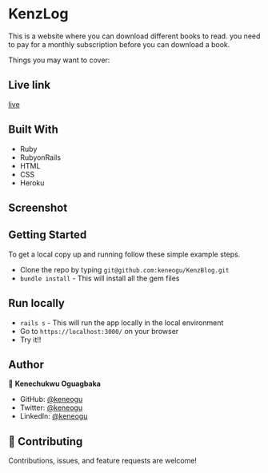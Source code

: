 # KenzLog

This is a website where you can download different books to read. you need to pay for a monthly subscription before you can download a book.

Things you may want to cover:

## Live link
[live](https://gentle-thicket-26166.herokuapp.com/)

## Built With

- Ruby
- RubyonRails
- HTML
- CSS
- Heroku

## Screenshot


## Getting Started

To get a local copy up and running follow these simple example steps.

- Clone the repo by typing `git@github.com:keneogu/KenzBlog.git`
- `bundle install` - This will install all the gem files

## Run locally

- `rails s` - This will run the app locally in the local environment
- Go to `https://localhost:3000/` on your browser
- Try it!!


## Author

👤 **Kenechukwu Oguagbaka**

- GitHub: [@keneogu](https://github.com/keneogu)
- Twitter: [@keneogu](https://twitter.com/keneogu)
- LinkedIn: [@keneogu](https://www.linkedin.com/in/oguagbaka-kenechukwu-8b2289179/)

## 🤝 Contributing

Contributions, issues, and feature requests are welcome!
